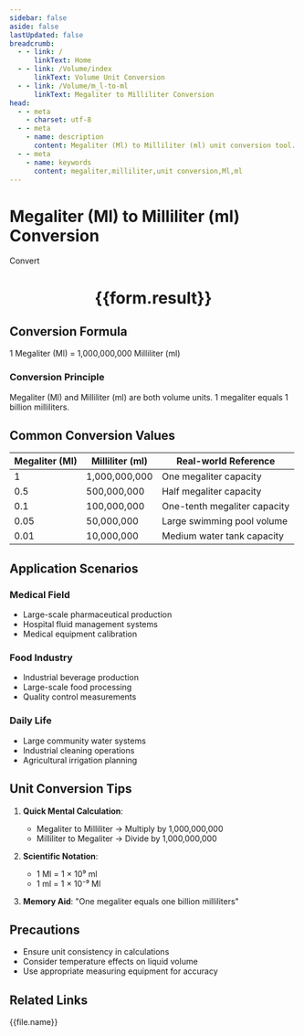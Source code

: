 ```yaml
---
sidebar: false
aside: false
lastUpdated: false
breadcrumb:
  - - link: /
      linkText: Home
  - - link: /Volume/index
      linkText: Volume Unit Conversion
  - - link: /Volume/m_l-to-ml
      linkText: Megaliter to Milliliter Conversion
head:
  - - meta
    - charset: utf-8
  - - meta
    - name: description
      content: Megaliter (Ml) to Milliliter (ml) unit conversion tool. 1 megaliter equals 1,000,000,000 milliliters.
  - - meta
    - name: keywords
      content: megaliter,milliliter,unit conversion,Ml,ml
---
```


# Megaliter (Ml) to Milliliter (ml) Conversion

<script setup>
import { onMounted, reactive, inject ,ref  } from 'vue'
import { NButton,NForm ,NFormItem,NInput,NInputNumber,NSelect,NCard,useMessage ,NGrid ,NGi } from 'naive-ui'
import { defineClientComponent } from 'vitepress'
import { Volume } from '../files';

const convert = inject('convert')
const formRef = ref(null);
const rules = {
  number:{
    required: true,
    type: 'number',
    trigger: "blur"
  }
}
const form = reactive({
  number:null,
  result:'',
  title:'Megaliter (Ml) to Milliliter (ml) Conversion'
})

const convertHandler = (e) => {
  e.preventDefault();
  formRef.value?.validate((errors)=>{
    if (!errors) {
      form.result = `${form.number} Ml = ${convert(form.number).from('Ml').to('ml')} ml`
    }
  })
}
</script>

<n-form size="large" :model="form" ref='formRef' :rules="rules">
  <n-form-item label="Value" path="number">
    <n-input-number size="large" style="width:100%" :min="0" v-model:value="form.number" placeholder="Enter megaliter value" />
  </n-form-item>
  <n-form-item>
    <n-button type="info" style="width:100%" @click="convertHandler">Convert</n-button>
  </n-form-item>
</n-form>
<n-card embedded :bordered="false" hoverable>
  <div style="text-align:center">
    <h1>{{form.result}}</h1>
  </div>
</n-card>

## Conversion Formula
1 Megaliter (Ml) = 1,000,000,000 Milliliter (ml)

### Conversion Principle
Megaliter (Ml) and Milliliter (ml) are both volume units. 1 megaliter equals 1 billion milliliters.

## Common Conversion Values
| Megaliter (Ml) | Milliliter (ml)   | Real-world Reference                |
|----------------|-------------------|-------------------------------------|
| 1              | 1,000,000,000     | One megaliter capacity              |
| 0.5            | 500,000,000       | Half megaliter capacity             |
| 0.1            | 100,000,000       | One-tenth megaliter capacity        |
| 0.05           | 50,000,000        | Large swimming pool volume          |
| 0.01           | 10,000,000        | Medium water tank capacity          |

## Application Scenarios
### Medical Field
- Large-scale pharmaceutical production
- Hospital fluid management systems
- Medical equipment calibration

### Food Industry
- Industrial beverage production
- Large-scale food processing
- Quality control measurements

### Daily Life
- Large community water systems
- Industrial cleaning operations
- Agricultural irrigation planning

## Unit Conversion Tips
1. **Quick Mental Calculation**:
   - Megaliter to Milliliter → Multiply by 1,000,000,000
   - Milliliter to Megaliter → Divide by 1,000,000,000

2. **Scientific Notation**:
   - 1 Ml = 1 × 10⁹ ml
   - 1 ml = 1 × 10⁻⁹ Ml

3. **Memory Aid**:
   "One megaliter equals one billion milliliters"

## Precautions
- Ensure unit consistency in calculations
- Consider temperature effects on liquid volume
- Use appropriate measuring equipment for accuracy

## Related Links
<n-grid x-gap="12" :cols="2">
  <n-gi v-for="(file, index) in Volume" :key="index">
    <n-button
      text
      tag="a"
      :href="file.path"
      type="info"
    >
      {{file.name}}
    </n-button>
  </n-gi>
</n-grid>